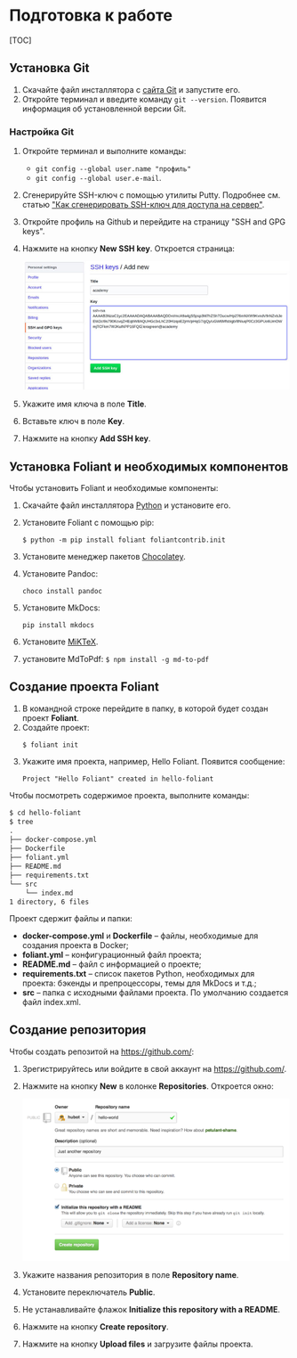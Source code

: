 # Подготовка к работе

[TOC]

## Установка Git

1. Скачайте файл инсталлятора с [сайта Git](https://git-scm.com/download/win) и запустите его.
2. Откройте терминал и введите команду `git --version`. Появится информация об установленной версии Git.

### Настройка Git

1. Откройте терминал и выполните команды:
    * `git config --global user.name "профиль"`
    * `git config --global user.e-mail`.
2. Сгенерируйте SSH-ключ с помощью утилиты Putty. Подробнее см. статью ["Как сгенерировать SSH-ключ для доступа на сервер"](https://community.vscale.io/hc/ru/community/posts/207745269-%D0%9A%D0%B0%D0%BA-%D1%81%D0%B3%D0%B5%D0%BD%D0%B5%D1%80%D0%B8%D1%80%D0%BE%D0%B2%D0%B0%D1%82%D1%8C-SSH-%D0%BA%D0%BB%D1%8E%D1%87-%D0%B4%D0%BB%D1%8F-%D0%B4%D0%BE%D1%81%D1%82%D1%83%D0%BF%D0%B0-%D0%BD%D0%B0-%D1%81%D0%B5%D1%80%D0%B2%D0%B5%D1%80).
3. Откройте профиль на Github и перейдите на страницу "SSH and GPG keys".
4. Нажмите на кнопку **New SSH key**. Откроется страница:

    ![11](img/git-keys-add@1x.jpg)

5. Укажите имя ключа в поле **Title**.
6. Вставьте ключ в поле **Key**.
7. Нажмите на кнопку **Add SSH key**.

## Установка Foliant и необходимых компонентов

Чтобы установить Foliant и необходимые компоненты:

1. Скачайте файл инсталлятора [Python](https://www.python.org/downloads/) и установите его.
2. Установите Foliant с помощью pip:
    ```
    $ python -m pip install foliant foliantcontrib.init
    ```

3. Установите менеджер пакетов [Chocolatey](https://chocolatey.org/install).
4. Установите Pandoc:
    ```
    choco install pandoc
    ```
5. Установите MkDocs:
    ```
    pip install mkdocs
    ```
6. Установите [MiKTeX](https://miktex.org/download).
7. установите MdToPdf:
    ``
    $ npm install -g md-to-pdf
    ``

## Создание проекта Foliant

1. В командной строке перейдите в папку, в которой будет создан проект **Foliant**.
2. Создайте проект:
    ```
    $ foliant init
    ```
3. Укажите имя проекта, например, Hello Foliant. Появится сообщение:
    ```
    Project "Hello Foliant" created in hello-foliant
    ```

Чтобы посмотреть содержимое проекта, выполните команды:

```
$ cd hello-foliant
$ tree
.
├── docker-compose.yml
├── Dockerfile
├── foliant.yml
├── README.md
├── requirements.txt
└── src
    └── index.md
1 directory, 6 files
```

Проект сдержит файлы и папки:

- **docker-compose.yml** и **Dockerfile** – файлы,  необходимые для создания проекта в Docker;
- **foliant.yml** – конфигурационный файл проекта;
- **README.md** – файл с информацией о проекте;
- **requirements.txt** – список пакетов Python, необходимых для проекта: бэкенды и препроцессоры, темы для MkDocs и т.д.;
- **src** – папка с исходными файлами проекта. По умолчанию создается файл index.xml.

## Создание репозитория

Чтобы создать репозитой на <https://github.com/>:

1. Зрегистрируйтесь или войдите в свой аккаунт на <https://github.com/>.
2. Нажмите на кнопку **New** в колонке **Repositories**. Откроется окно:

    ![44](img/create-new-repo.png)

3. Укажите названия репозитория в поле **Repository name**.
4. Установите переключатель **Public**.
5. Не устанавливайте флажок **Initialize this repository with a README**.
6. Нажмите на кнопку **Create repository**.
7. Нажмите на кнопку **Upload files** и загрузите файлы проекта.
